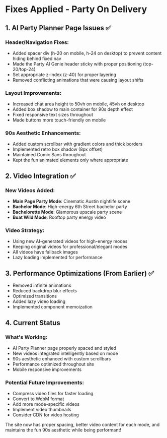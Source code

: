 # Fixes Applied - Party On Delivery

## 1. AI Party Planner Page Issues ✅

### Header/Navigation Fixes:
- Added spacer div (h-20 on mobile, h-24 on desktop) to prevent content hiding behind fixed nav
- Made the Party AI Genie header sticky with proper positioning (top-20/top-24)
- Set appropriate z-index (z-40) for proper layering
- Removed conflicting animations that were causing layout shifts

### Layout Improvements:
- Increased chat area height to 50vh on mobile, 45vh on desktop
- Added box shadow to main container for 90s depth effect
- Fixed responsive text sizes throughout
- Made buttons more touch-friendly on mobile

### 90s Aesthetic Enhancements:
- Added custom scrollbar with gradient colors and thick borders
- Implemented retro box shadow (8px offset)
- Maintained Comic Sans throughout
- Kept the fun animated elements only where appropriate

## 2. Video Integration ✅

### New Videos Added:
- **Main Page Party Mode**: Cinematic Austin nightlife scene
- **Bachelor Mode**: High-energy 6th Street bachelor party
- **Bachelorette Mode**: Glamorous upscale party scene  
- **Boat Wild Mode**: Rooftop party energy video

### Video Strategy:
- Using new AI-generated videos for high-energy modes
- Keeping original videos for professional/elegant modes
- All videos have fallback images
- Lazy loading implemented for performance

## 3. Performance Optimizations (From Earlier) ✅

- Removed infinite animations
- Reduced backdrop blur effects
- Optimized transitions
- Added lazy video loading
- Implemented component memoization

## 4. Current Status

### What's Working:
- AI Party Planner page properly spaced and styled
- New videos integrated intelligently based on mode
- 90s aesthetic enhanced with custom scrollbars
- Performance optimized throughout site
- Mobile responsive improvements

### Potential Future Improvements:
- Compress video files for faster loading
- Convert to WebM format
- Add more mode-specific videos
- Implement video thumbnails
- Consider CDN for video hosting

The site now has proper spacing, better video content for each mode, and maintains the fun 90s aesthetic while being performant!